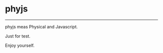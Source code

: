 # phyjs
-----------------------

phyjs meas Physical and Javascript.

Just for test.

Enjoy yourself.